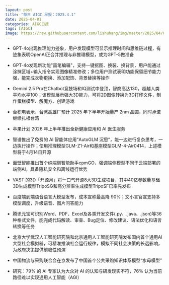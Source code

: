 ```yaml
---
layout: post
title: "每日 AIGC 早报：2025.4.1"
date: 2025-04-01
categories: AIGC日报
tags: [AIGC]
image: https://raw.githubusercontent.com/lishuhang/img/master/2025/04/0401-d.jpg
---
```


- GPT-4o出现推理能力迹象，用户发现模型可显示推理时间和思维链过程，有迹象表明OpenAI正合并推理与非推理模型，或为GPT-5做准备

- GPT-4o发现新功能"画笔编辑"，支持一键抠图、换装、换背景，用户能通过涂抹区域+输入指令实现图像精准修改；多位用户测试表明功能保留细节能力强，能完成衣物更换、添加配饰、背景替换等操作

- Gemini 2.5 Pro在Chatbot竞技场和IQ测试中登顶，智商高达130，超越人类平均水平100；该模型展示强大3D能力，可将2D图像转换为3D打印文件，制作蛋糕模型、解魔方、创建游戏

- 台积电表示，台湾高雄厂预计 2025 年下半年开始量产 2nm 晶圆，同时承诺继续扎根台湾

- 苹果计划 2026 年上半年推出全新健康应用和 AI 医生服务

- 智谱推出了免费的 AI 智能体应用“AutoGLM 沉思”，能一边进行复杂思考，一边执行操作；使用推理模型GLM-Z1-Air和基座模型GLM-4-Air0414，上述模型将于4月14日开源

- 面壁智能推出首个纯端侧智能助手cpmGO，强调端侧模型不同于云端部署的端侧AI，具备隐私安全和离线运行优势

- VAST 的3D「开源月」将一口气开源8大3D生成项目，其中40亿参数量基础3D生成模型TripoSG和高分辨率生成模型TripoSF已率先发布

- 百度端到端语音语言大模型发布，成本宣称最高降 90%；文小言官宣支持多模型调度，升级语音、图片问答能力

- 腾讯元宝可识别Word、PDF、Excel及各类开发文件(.py、.java、.json)等36种格式文件，能完成代码解读、审查、Bug定位、修改建议、语法优化和语言转换等任务

- 北京大学武汉人工智能研究院和北京通用人工智能研究院发布国内首个通用AI大型社会模拟器，可精准推演社会运行规律，模拟不同社会决策的长远影响，为政府决策提供前瞻性预演

- 中国物流与采购联合会在京发布了中国首个公共采购知识体系模型“水母模型”

- 研究：79% 的 AI 专家认为大众对 AI 的认知与研发现实不符，76% 认为当前路径难以实现通用人工智能（AGI）